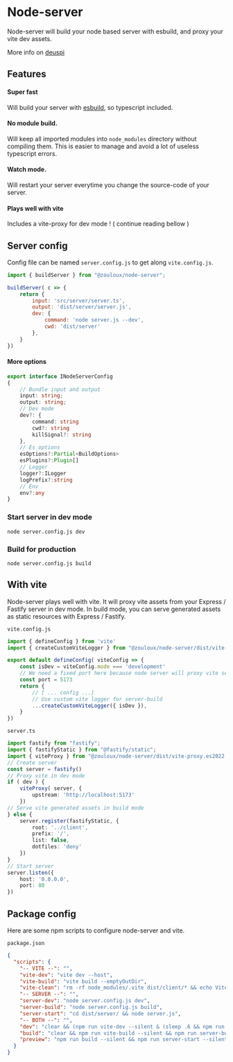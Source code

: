 # Node-server

Node-server will build your node based server with esbuild, and proxy your vite dev assets.

More info on [deuspi](https://github.com/zouloux/deuspi)

## Features

#### Super fast
Will build your server with [esbuild](https://esbuild.github.io/), so typescript included.

#### No module build.
Will keep all imported modules into `node_modules` directory without compiling them.
This is easier to manage and avoid a lot of useless typescript errors.

#### Watch mode.
Will restart your server everytime you change the source-code of your server.

#### Plays well with vite
Includes a vite-proxy for dev mode ! ( continue reading bellow )

## Server config

Config file can be named `server.config.js` to get along `vite.config.js`.

```javascript
import { buildServer } from "@zouloux/node-server";

buildServer( c => {
	return {
		input: 'src/server/server.ts',
		output: 'dist/server/server.js',
		dev: {
			command: 'node server.js --dev',
			cwd: 'dist/server'
		},
	}
})
```

#### More options
```typescript
export interface INodeServerConfig
{
	// Bundle input and output
	input: string;
	output: string;
	// Dev mode
	dev?: {
		command: string
		cwd?: string
		killSignal?: string
	},
	// Es options
	esOptions?:Partial<BuildOptions>
	esPlugins?:Plugin[]
	// Logger
	logger?:ILogger
	logPrefix?:string
	// Env
	env?:any
}
```

### Start server in dev mode
`node server.config.js dev`

### Build for production
`node server.config.js build`

## With vite

Node-server plays well with vite.
It will proxy vite assets from your Express / Fastify server in dev mode.
In build mode, you can serve generated assets as static resources with Express / Fastify.

`vite.config.js`

```javascript
import { defineConfig } from 'vite'
import { createCustomViteLogger } from "@zouloux/node-server/dist/vite-custom-logger.es2022.mjs";

export default defineConfig( viteConfig => {
	const isDev = viteConfig.mode === 'development'
	// We need a fixed port here because node server will proxy vite server
	const port = 5173
	return {
		// [ ... config ...]
		// Use custom vite logger for server-build
		...createCustomViteLogger({ isDev }),
	}
})
```

`server.ts`

```typescript
import fastify from "fastify";
import { fastifyStatic } from "@fastify/static";
import { viteProxy } from "@zouloux/node-server/dist/vite-proxy.es2022.mjs";
// Create server
const server = fastify()
// Proxy vite in dev mode
if ( dev ) {
	viteProxy( server, {
		upstream: 'http://localhost:5173'
	})
// Serve vite generated assets in build mode
} else {
	server.register(fastifyStatic, {
		root: '../client',
		prefix: '/',
		list: false,
		dotfiles: 'deny'
	})
}
// Start server
server.listen({
	host: '0.0.0.0',
	port: 80
})
```

## Package config

Here are some npm scripts to configure node-server and vite.

`package.json`

```json
{
  "scripts": {
    "-- VITE --": "",
    "vite-dev": "vite dev --host",
    "vite-build": "vite build --emptyOutDir",
    "vite-clean": "rm -rf node_modules/.vite dist/client/* && echo Vite cache cleaned",
    "-- SERVER --": "",
    "server-dev": "node server.config.js dev",
    "server-build": "node server.config.js build",
    "server-start": "cd dist/server/ && node server.js",
    "-- BOTH --": "",
    "dev": "clear && (npm run vite-dev --silent & (sleep .6 && npm run server-dev --silent) & wait)",
    "build": "clear && npm run vite-build --silent && npm run server-build --silent",
    "preview": "npm run build --silent && npm run server-start --silent"
  }
}
```
